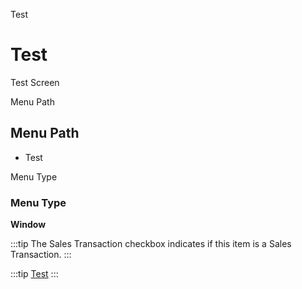 
Test
# Test


Test Screen

Menu Path
## Menu Path



- Test

Menu Type
### Menu Type

**Window**

:::tip
The Sales Transaction checkbox indicates if this item is a Sales Transaction.
:::

:::tip
[Test](functional-guide/window/window-test.md)
:::